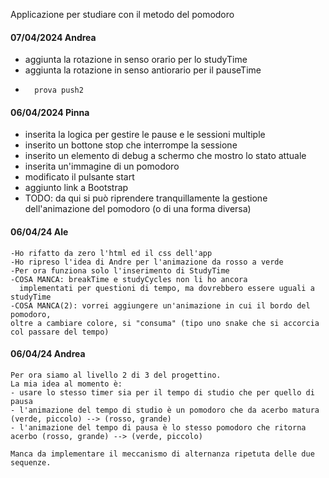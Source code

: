Applicazione per studiare con il metodo del pomodoro

#### 07/04/2024 Andrea

-   aggiunta la rotazione in senso orario per lo studyTime
-   aggiunta la rotazione in senso antiorario per il pauseTime
-       prova push2

#### 06/04/2024 Pinna

-   inserita la logica per gestire le pause e le sessioni multiple
-   inserito un bottone stop che interrompe la sessione
-   inserito un elemento di debug a schermo che mostro lo stato attuale
-   inserita un'immagine di un pomodoro
-   modificato il pulsante start
-   aggiunto link a Bootstrap
-   TODO: da qui si può riprendere tranquillamente la gestione dell'animazione del pomodoro (o di
    una forma diversa)

#### 06/04/24 Ale

    -Ho rifatto da zero l'html ed il css dell'app
    -Ho ripreso l'idea di Andre per l'animazione da rosso a verde
    -Per ora funziona solo l'inserimento di StudyTime
    -COSA MANCA: breakTime e studyCycles non li ho ancora
      implementati per questioni di tempo, ma dovrebbero essere uguali a studyTime
    -COSA MANCA(2): vorrei aggiungere un'animazione in cui il bordo del pomodoro,
    oltre a cambiare colore, si "consuma" (tipo uno snake che si accorcia col passare del tempo)

#### 06/04/24 Andrea

    Per ora siamo al livello 2 di 3 del progettino.
    La mia idea al momento è:
    - usare lo stesso timer sia per il tempo di studio che per quello di pausa
    - l'animazione del tempo di studio è un pomodoro che da acerbo matura (verde, piccolo) --> (rosso, grande)
    - l'animazione del tempo di pausa è lo stesso pomodoro che ritorna acerbo (rosso, grande) --> (verde, piccolo)

    Manca da implementare il meccanismo di alternanza ripetuta delle due sequenze.

